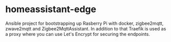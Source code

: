# homeassistant-edge
Ansible project for bootstrapping up Rasberry Pi with docker, zigbee2mqtt, zwave2mqtt and Zigbee2MqttAssistant. In addition to that Traefik is used as a proxy where you can use Let's Encrypt for securing the endpoints.
